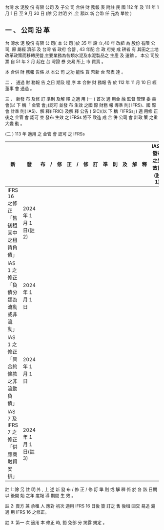 台灣 水 泥股 份 有限 公司 及 子公 司 合併 財 務報 表 附註 民 國 112 年 及 111 年 1 月 1 日 至 9 月 30 日
(除 另 註明 外 ,金 額以 新 台幣 仟 元為 單位 )

## 一 、 公司 沿 革

 台 灣水 泥 股份 有限 公 司( 本 公 司 )於 35 年 設 立,40 年 改組 為 股份 有限 公 司, 原 屬經 濟部 及 台灣 省 政府 合營 , 43 年配 合 政 府完 成 耕者 有 其田之土地改革政策而移轉民營,主要業務為各類水泥及水泥製品之 生產 及 運銷 。 本公 司股 票 自 51 年 2 月 起在 台 灣證 券 交易 所上 市 買賣 。

 本 合併 財 務報 告係 以 本公 司 之功 能性 貨 幣新 台 幣表 達 。

二 、 通過 財 務報 告 之日 期及 程 序 本 合併 財 務報 告 於 112 年 11 月 10 日 經 董事 會 通過 。

三 、 新發 布 及修 訂 準則 及解 釋 之適 用
(一 ) 首次 適 用金 融 監督 管理 委 員會(以 下 稱「 金管 會」)認可 並發 布 生效 之國 際 財務 報 導準 則( IFRS)、國 際 會 計準 則( IAS)、解 釋(IFRIC) 及解 釋 公告 ( SIC)(以 下 稱「IFRSs」) 適 用修 正 後之 金管 會 認可 並 發布 生效 之 IFRSs 將不 致造 成 合 併 公司 會 計政 策 之重 大變 動 。

(二 ) 113 年 適用 之 金管 會 認可 之 IFRSs

| 新                                       | 發                        | 布   | /   | 修   | 正   | /   | 修   | 訂   | 準   | 則   | 及   | 解   | 釋   | IASB 發布之生效日(註 1)   |
|------------------------------------------|---------------------------|------|------|------|------|------|------|------|------|------|------|------|------|-----------------------------|
| IFRS 16 之修正「售後租回中之租賃負債」   | 2024 年 1 月 1 日(註 2) |      |      |      |      |      |      |      |      |      |      |      |      |                             |
| IAS 1 之修正「負債分類為流動或非流動」   | 2024 年 1 月 1 日         |      |      |      |      |      |      |      |      |      |      |      |      |                             |
| IAS 1 之修正「具合約條款之非流動負債」   | 2024 年 1 月 1 日         |      |      |      |      |      |      |      |      |      |      |      |      |                             |
| IAS 7 及 IFRS 7 之修正「供應商融資安排」 | 2024 年 1 月 1 日(註 3) |      |      |      |      |      |      |      |      |      |      |      |      |                             |

註 1: 除 另 註 明 外 , 上 述 新 發 布 / 修 正 / 修 訂 準 則 或 解 釋 係 於 各 該 日期 以 後開 始 之年 度報 導 期間 生 效 。

註 2: 賣方 兼 承租 人 應對 初次 適用 IFRS 16 日後 簽 訂之 售 後租 回交 易追 溯 適 用 IFRS 16 之修正。

註 3: 第一 次 適用 本 修正 時, 豁 免部 分 揭露 規定 。